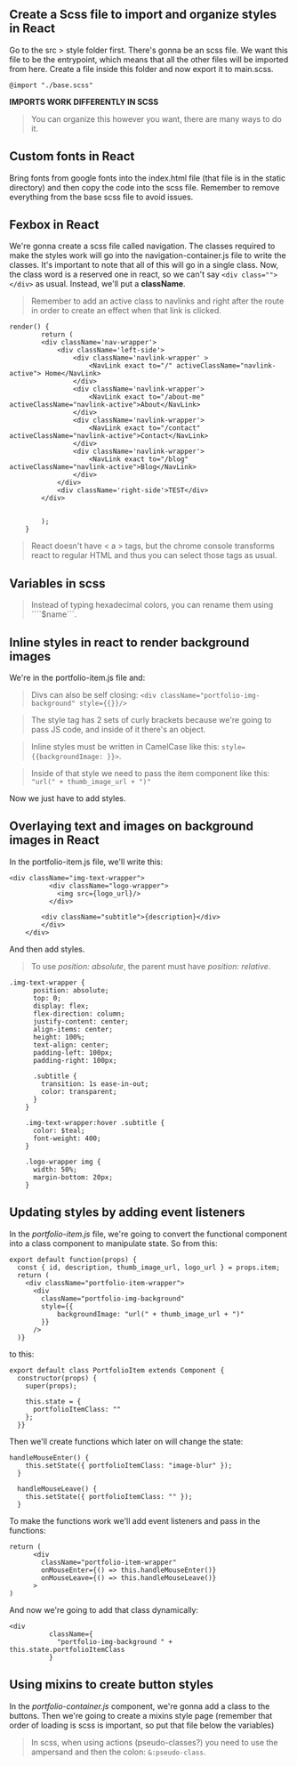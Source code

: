  ## Create a Scss file to import and organize styles in React

 Go to the src > style folder first. There's gonna be an scss file.  We want this file to be the entrypoint, which means that all the other files will be imported from here. Create a file inside this folder and now export it to main.scss.

 ```
 @import "./base.scss"
 ```

**IMPORTS WORK DIFFERENTLY IN SCSS**

 > You can organize this however you want, there are many ways to do it.

## Custom fonts in React

Bring fonts from google fonts into the index.html file (that file is in the static directory) and then copy the code into the scss file. Remember to remove everything from the base scss file to avoid issues.

## Fexbox in React

We're gonna create a scss file called navigation. The classes required to make the styles work will go into the navigation-container.js file to write the classes. It's important to note that all of this will go in a single class. Now, the class word is a reserved one in react, so we can't say ```<div class=""></div>``` as usual. Instead, we'll put a **className**.

> Remember to add an active class to navlinks and right after the route in order to create an effect when that link is clicked.

```
render() {
        return (
        <div className='nav-wrapper'>
            <div className='left-side'>
                <div className='navlink-wrapper' >
                    <NavLink exact to="/" activeClassName="navlink-active"> Home</NavLink>
                </div>
                <div className='navlink-wrapper'>
                    <NavLink exact to="/about-me" activeClassName="navlink-active">About</NavLink>
                </div>
                <div className='navlink-wrapper'>
                    <NavLink exact to="/contact" activeClassName="navlink-active">Contact</NavLink>
                </div>
                <div className='navlink-wrapper'>
                    <NavLink exact to="/blog" activeClassName="navlink-active">Blog</NavLink>
                </div>
            </div>
            <div className='right-side'>TEST</div>
        </div>
    
        
        );
    }
```

> React doesn't have < a > tags, but the chrome console transforms react to regular HTML and thus you can select those tags as usual.

## Variables in scss

> Instead of typing hexadecimal colors, you can rename them using ````$name```.

## Inline styles in react to render background images

We're in the portfolio-item.js file and:

> Divs can also be self closing: ```<div className="portfolio-img-background" style={{}}/>```

> The style tag has 2 sets of curly brackets because we're going to pass JS code, and inside of it there's an object.

> Inline styles must be written in CamelCase like this: ```style={{backgroundImage: }}>```.

> Inside of that style we need to pass the item component like this: ```"url(" + thumb_image_url + ")"```

Now we just have to add styles.

## Overlaying text and images on background images in React

In the portfolio-item.js file, we'll write this:

```
<div className="img-text-wrapper">
          <div className="logo-wrapper">
            <img src={logo_url}/>
          </div>

        <div className="subtitle">{description}</div>
        </div>
    </div>
```

And then add styles.

> To use *position: absolute*, the parent must have *position: relative*.

```
.img-text-wrapper {
      position: absolute;
      top: 0;
      display: flex;
      flex-direction: column;
      justify-content: center;
      align-items: center;
      height: 100%;
      text-align: center;
      padding-left: 100px;
      padding-right: 100px;

      .subtitle {
        transition: 1s ease-in-out;
        color: transparent;
      }
    }

    .img-text-wrapper:hover .subtitle {
      color: $teal;
      font-weight: 400;
    }

    .logo-wrapper img {
      width: 50%;
      margin-bottom: 20px;
    }
  ```

## Updating styles by adding event listeners

In the *portfolio-item.js* file, we're going to convert the functional component into a class component to manipulate state. So from this:

```
export default function(props) {
  const { id, description, thumb_image_url, logo_url } = props.item;
  return (
    <div className="portfolio-item-wrapper">
      <div
        className="portfolio-img-background"
        style={{
            backgroundImage: "url(" + thumb_image_url + ")"
        }}
      />
  )}
```

to this:

```
export default class PortfolioItem extends Component {
  constructor(props) {
    super(props);

    this.state = {
      portfolioItemClass: ""
    };
  }}
```

Then we'll create functions which later on will change the state:

```
handleMouseEnter() {
    this.setState({ portfolioItemClass: "image-blur" });
  }

  handleMouseLeave() {
    this.setState({ portfolioItemClass: "" });
  }
```

To make the functions work we'll add event listeners and pass in the functions:

```
return (
      <div
        className="portfolio-item-wrapper"
        onMouseEnter={() => this.handleMouseEnter()}
        onMouseLeave={() => this.handleMouseLeave()}
      >
)
```

And now we're going to add that class dynamically:


```
<div
          className={
            "portfolio-img-background " + this.state.portfolioItemClass
          }
```

## Using mixins to create button styles

In the *portfolio-container.js* component, we're gonna add a class to the buttons. Then we're going to create a mixins style page (remember that order of loading is scss is important, so put that file below the variables)

> In scss, when using actions (pseudo-classes?) you need to use the ampersand and then the colon: ```&:pseudo-class```.
